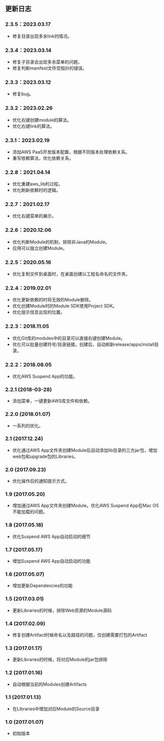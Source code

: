 ## 更新日志

### 2.3.5：2023.03.17

* 修复目录出现多余link的情况。

### 2.3.4：2023.03.14

* 修复子目录会出现多余菜单的问题。
* 修复判断manifest文件空指针的错误。

### 2.3.3：2023.03.12

* 修复bug。

### 2.3.2：2023.02.26

* 优化右键创建module的算法。
* 优化右键link的算法。

### 2.3.1：2023.02.19

* 添加AWS PaaS开发版本配置，根据不同版本处理依赖关系。
* 重写依赖算法，优化依赖关系。

### 2.2.8：2021.04.14

* 优化重建aws_lib的过程。
* 优化刷新依赖时的逻辑。

### 2.2.7：2021.02.17

* 优化右键菜单的展示。

### 2.2.6：2020.12.06

* 优化判断Module的机制，排除非Java的Module。
* 应用可以独立创建Module。

### 2.2.5：2020.05.16

* 优化复制文件到桌面时，在桌面创建以工程名命名的文件夹。

### 2.2.4：2019.02.01

* 优化更新依赖的时将无效的Module删除。
* 优化创建Module时的Module SDK使用Project SDK。
* 优化提示信息出现的位置。

### 2.2.3：2018.11.05

* 优化Git库的modules中的目录可以直接右键创建Module。
* 优化可以批量创建符号/目录链接。创建后，自动刷新release/apps/install目录。

### 2.2.2：2018.08.05

* 优化AWS Suspend App的功能。

### 2.2.1 (2018-03-28)

* 添加菜单，一键更新AWS库文件和依赖。<br/>

### 2.2.0 (2018.01.07)

* 一系列的优化。

### 2.1 (2017.12.24)

* 优化通过AWS App文件夹创建Module后自动添加lib目录的三方jar包，增加web包和upgrade包的Libraries。

### 2.0 (2017.09.23)

* 优化操作后的通知提示方式。

### 1.9 (2017.05.20)

* 增加通过AWS App文件夹创建Module。优化AWS Suspend App在Mac OS不能加载的问题。

### 1.8 (2017.05.18)

* 优化Suspend AWS App自动启动的细节

### 1.7 (2017.05.17)

* 增加Suspend AWS App自动启动的功能

### 1.6 (2017.05.07)

* 增加更新Dependencies的功能

### 1.5 (2017.03.01)

* 更新Libraries的时候，排除Web资源的Module源码

### 1.4 (2017.02.09)

* 修复创建Artifact时候命名以及路径的问题，仅创建需要打包的Artifact

### 1.3 (2017.01.17)

* 更新Libraries的时候，将对应Module的jar包排除

### 1.2 (2017.01.16)

* 自动根据当前的Modules创建Artifacts

### 1.1 (2017.01.13)

* 在Libraries中增加对应Module的Source目录

### 1.0 (2017.01.07)

* 初始版本
